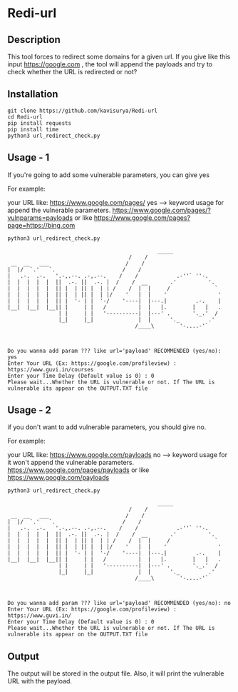 # Redi-url

## Description 
This tool forces to redirect some domains for a given url. If you give like this input https://google.com , the tool will append the payloads and try to check whether the URL is redirected or not?

## Installation


```
git clone https://github.com/kavisurya/Redi-url
cd Redi-url
pip install requests
pip install time
python3 url_redirect_check.py

```

## Usage - 1

If you're going to add some vulnerable parameters, you can give yes

For example:

your URL like: https://www.google.com/pages/
yes --> keyword usage for append the vulnerable parameters. https://www.google.com/pages/?vulnparams=payloads or like https://www.google.com/pages?page=https://bing.com


```
python3 url_redirect_check.py

                                               _____                        
                                      /    /                        
 __  __   ___                        /    /                         
|  |/  `.'   `.                     /    /                          
|   .-.  .-.   '.-,.--. .-,.--.    /    /            .-''` ''-.     
|  |  |  |  |  ||  .-. ||  .-. |  /    /  __       .'          '.   
|  |  |  |  |  || |  | || |  | | /    /  |  |     /              `  
|  |  |  |  |  || |  | || |  | |/    '   |  |    '                ' 
|  |  |  |  |  || |  '- | |  '-/    '----|  |---.|         .-.    | 
|__|  |__|  |__|| |     | |   /          |  |   |.        |   |   . 
                | |     | |   '----------|  |---' .       '._.'  /  
                |_|     |_|              |  |      '._         .'   
                                        /____\        '-....-'`     


    
Do you wanna add param ??? like url='payload' RECOMMENDED (yes/no): yes
Enter Your URL (Ex: https://google.com/profileview) : https://www.guvi.in/courses
Enter your Time Delay (Default value is 0) : 0
Please wait...Whether the URL is vulnerable or not. If The URL is vulnerable its appear on the OUTPUT.TXT file

```
## Usage - 2

if you don't want to add vulnerable parameters, you should give no.

For example:

your URL like: https://www.google.com/payloads
no --> keyword usage for it won't append the vulnerable parameters. https://www.google.com/pages/payloads or like https://www.google.com/payloads

```
python3 url_redirect_check.py

                                               _____                        
                                      /    /                        
 __  __   ___                        /    /                         
|  |/  `.'   `.                     /    /                          
|   .-.  .-.   '.-,.--. .-,.--.    /    /            .-''` ''-.     
|  |  |  |  |  ||  .-. ||  .-. |  /    /  __       .'          '.   
|  |  |  |  |  || |  | || |  | | /    /  |  |     /              `  
|  |  |  |  |  || |  | || |  | |/    '   |  |    '                ' 
|  |  |  |  |  || |  '- | |  '-/    '----|  |---.|         .-.    | 
|__|  |__|  |__|| |     | |   /          |  |   |.        |   |   . 
                | |     | |   '----------|  |---' .       '._.'  /  
                |_|     |_|              |  |      '._         .'   
                                        /____\        '-....-'`     


    
Do you wanna add param ??? like url='payload' RECOMMENDED (yes/no): no
Enter Your URL (Ex: https://google.com/profileview) : https://www.guvi.in/
Enter your Time Delay (Default value is 0) : 0
Please wait...Whether the URL is vulnerable or not. If The URL is vulnerable its appear on the OUTPUT.TXT file

```


## Output

The output will be stored in the output file. Also, it will print the vulnerable URL with the payload.
